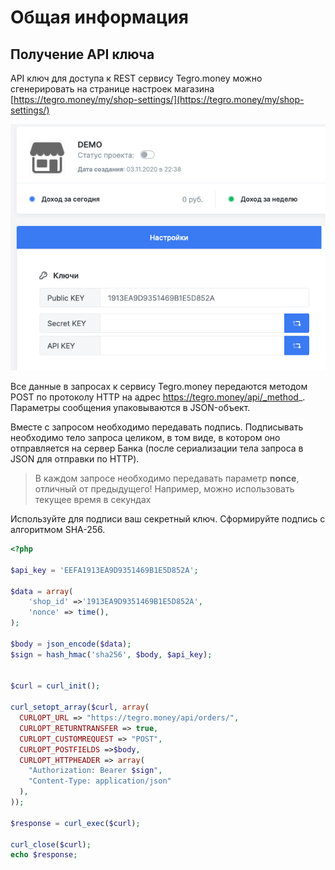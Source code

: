 # Общая информация

## Получение API ключа

API ключ для доступа к REST сервису Tegro.money можно сгенерировать на странице настроек магазина [https://tegro.money/my/shop-settings/](https://tegro.money/my/shop-settings/)

![](<../../../.gitbook/assets/image (46).png>)

Все данные в запросах к сервису Tegro.money передаются методом POST по протоколу HTTP на адрес https://tegro.money/api/_method_. Параметры сообщения упаковываются в JSON-объект.

Вместе с запросом необходимо передавать подпись. Подписывать необходимо тело запроса целиком, в том виде, в котором оно отправляется на сервер Банка (после сериализации тела запроса в JSON для отправки по HTTP).

> В каждом запросе необходимо передавать параметр **nonce**, отличный от предыдущего! Например, можно использовать текущее время в секундах

Используйте для подписи ваш секретный ключ. Сформируйте подпись с алгоритмом SHA-256.

```php
<?php

$api_key = 'EEFA1913EA9D9351469B1E5D852A';

$data = array(
    'shop_id' =>'1913EA9D9351469B1E5D852A',
    'nonce' => time(),
);

$body = json_encode($data);
$sign = hash_hmac('sha256', $body, $api_key);


$curl = curl_init();

curl_setopt_array($curl, array(
  CURLOPT_URL => "https://tegro.money/api/orders/",
  CURLOPT_RETURNTRANSFER => true,
  CURLOPT_CUSTOMREQUEST => "POST",
  CURLOPT_POSTFIELDS =>$body,
  CURLOPT_HTTPHEADER => array(
    "Authorization: Bearer $sign",
    "Content-Type: application/json"
  ),
));

$response = curl_exec($curl);

curl_close($curl);
echo $response;
```
